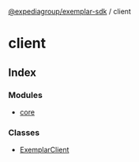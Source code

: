 [@expediagroup/exemplar-sdk](../index.md) / client

# client

## Index

### Modules

- [core](core/index.md)

### Classes

- [ExemplarClient](classes/ExemplarClient.md)

